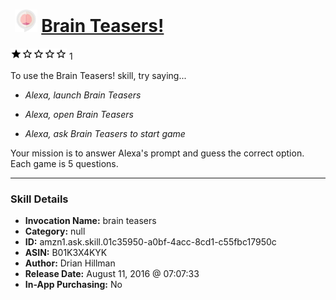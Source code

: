 # &nbsp;<img src="skill_icon" alt="Brain Teasers! icon" width="36"> [Brain Teasers!](http://alexa.amazon.com/#skills/amzn1.ask.skill.01c35950-a0bf-4acc-8cd1-c55fbc17950c)
![1 stars](../../images/ic_star_black_18dp_1x.png)![1 stars](../../images/ic_star_border_black_18dp_1x.png)![1 stars](../../images/ic_star_border_black_18dp_1x.png)![1 stars](../../images/ic_star_border_black_18dp_1x.png)![1 stars](../../images/ic_star_border_black_18dp_1x.png) 1

To use the Brain Teasers! skill, try saying...

* *Alexa, launch Brain Teasers*

* *Alexa, open Brain Teasers*

* *Alexa, ask Brain Teasers to start game*

Your mission is to answer Alexa's prompt and guess the correct option. Each game is 5 questions.

***

### Skill Details

* **Invocation Name:** brain teasers
* **Category:** null
* **ID:** amzn1.ask.skill.01c35950-a0bf-4acc-8cd1-c55fbc17950c
* **ASIN:** B01K3X4KYK
* **Author:** Drian Hillman
* **Release Date:** August 11, 2016 @ 07:07:33
* **In-App Purchasing:** No
